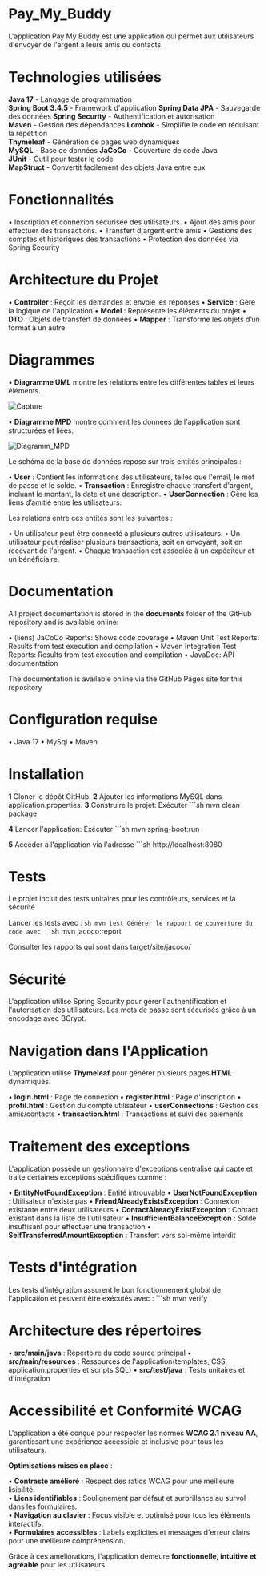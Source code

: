 # Pay_My_Buddy
L'application Pay My Buddy est une application qui permet aux utilisateurs d'envoyer de l'argent
à leurs amis ou contacts.

# Technologies utilisées
**Java 17** - Langage de programmation  
**Spring Boot 3.4.5** - Framework d'application 
**Spring Data JPA** - Sauvegarde des données 
**Spring Security** - Authentification et autorisation    
**Maven** - Gestion des dépendances
 **Lombok** - Simplifie le code en réduisant la répétition  
**Thymeleaf** - Génération de pages web dynamiques  
**MySQL** - Base de données
**JaCoCo** - Couverture de code Java  
**JUnit** - Outil pour tester le code                   
**MapStruct** - Convertit facilement des objets Java entre eux  


# Fonctionnalités
• Inscription et connexion sécurisée des utilisateurs.
• Ajout des amis pour effectuer des transactions.
• Transfert d'argent entre amis
• Gestions des comptes et historiques des transactions
• Protection des données via Spring Security

# Architecture du Projet
• **Controller** : Reçoit les demandes et envoie les réponses
• **Service** : Gère la logique de l'application
• **Model** : Représente les éléments du projet
• **DTO** : Objets de transfert de données
• **Mapper** : Transforme les objets d’un format à un autre

# Diagrammes
• **Diagramme UML** montre les relations entre les différentes tables et leurs éléments.

![Capture](https://github.com/user-attachments/assets/6805b6a5-beb4-4bfe-88d1-8b25a781c2ab)

• **Diagramme MPD** montre comment les données de l'application sont structurées et liées.

![Diagramm_MPD](https://github.com/user-attachments/assets/acc735d2-0d5e-44b0-a4a6-98bebc5d38a9)

Le schéma de la base de données repose sur trois entités principales :

• **User** : Contient les informations des utilisateurs, telles que l'email, le mot de passe et le solde.
• **Transaction** : Enregistre chaque transfert d'argent, incluant le montant, la date et une description.
• **UserConnection** : Gère les liens d’amitié entre les utilisateurs.

Les relations entre ces entités sont les suivantes :

• Un utilisateur peut être connecté à plusieurs autres utilisateurs.
• Un utilisateur peut réaliser plusieurs transactions, soit en envoyant, soit en recevant de l'argent.
• Chaque transaction est associée à un expéditeur et un bénéficiaire.

# Documentation

All project documentation is stored in the **documents** folder of the GitHub repository and is available online:

• (liens) JaCoCo Reports: Shows code coverage
• Maven Unit Test Reports: Results from test execution and compilation
• Maven Integration Test Reports: Results from test execution and compilation
• JavaDoc: API documentation

The documentation is available online via the GitHub Pages site for this repository

# Configuration requise
• Java 17
• MySql
• Maven

# Installation
**1** Cloner le dépôt GitHub.
**2** Ajouter les informations MySQL dans application.properties.
**3** Construire le projet: Exécuter ```sh
mvn clean package

**4** Lancer l'application: Exécuter ```sh 
mvn spring-boot:run

**5** Accéder à l'application via l'adresse ```sh http://localhost:8080

# Tests
Le projet inclut des tests unitaires pour les contrôleurs, services et la sécurité

Lancer les tests avec : ```sh mvn test
Générer le rapport de couverture du code avec : ```sh mvn jacoco:report

Consulter les rapports qui sont dans target/site/jacoco/

# Sécurité
L'application utilise Spring Security pour gérer l'authentification et l'autorisation des utilisateurs. Les mots de passe sont sécurisés grâce à un encodage avec BCrypt.

# Navigation dans l'Application
L'application utilise **Thymeleaf** pour générer plusieurs pages **HTML** dynamiques.  

• **login.html** : Page de connexion
• **register.html** : Page d'inscription
• **profil.html** : Gestion du compte utilisateur
• **userConnections** : Gestion des amis/contacts
• **transaction.html** : Transactions et suivi des paiements

# Traitement des exceptions
L'application possède un gestionnaire d'exceptions centralisé qui capte et traite certaines exceptions spécifiques comme :

• **EntityNotFoundException** : Entité introuvable
• **UserNotFoundException** : Utilisateur n'existe pas
• **FriendAlreadyExistsException** : Connexion existante entre deux utilisateurs
• **ContactAlreadyExistException** : Contact existant dans la liste de l'utilisateur
• **InsufficientBalanceException** : Solde insuffisant pour effectuer une transaction
• **SelfTransferredAmountException** : Transfert vers soi-même interdit

# Tests d'intégration
Les tests d'intégration assurent le bon fonctionnement global de l'application et peuvent être exécutés avec : ```sh mvn verify

# Architecture des répertoires
• **src/main/java** : Répertoire du code source principal
• **src/main/resources** : Ressources de l'application(templates, CSS, application.properties et scripts SQL)
• **src/test/java** : Tests unitaires et d'intégration

# Accessibilité et Conformité WCAG  

L'application a été conçue pour respecter les normes **WCAG 2.1 niveau AA**, garantissant une expérience accessible et inclusive pour tous les utilisateurs.  

**Optimisations mises en place** :  

• **Contraste amélioré** : Respect des ratios WCAG pour une meilleure lisibilité.  
• **Liens identifiables** : Soulignement par défaut et surbrillance au survol dans les formulaires.  
• **Navigation au clavier** : Focus visible et optimisé pour tous les éléments interactifs.  
• **Formulaires accessibles** : Labels explicites et messages d'erreur clairs pour une meilleure compréhension.  

Grâce à ces améliorations, l'application demeure **fonctionnelle, intuitive et agréable** pour les utilisateurs.




